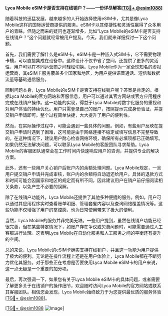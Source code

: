 **Lyca Mobile eSIM卡是否支持在线销户？——一份详尽解答[[TG💪+ @esim1088](https://t.me/s/esim1088)]**

随着科技的迅猛发展，越来越多的人开始选择使用eSIM卡，尤其是像Lyca Mobile这样的国际运营商提供的服务。eSIM卡以其便捷性和灵活性赢得了众多用户的青睐，但随之而来的疑问也逐渐增多，比如“Lyca Mobile的eSIM卡是否支持在线销户？”这个问题就经常被用户提及。今天，我们就来详细探讨一下这个问题。

首先，我们需要了解什么是eSIM卡。eSIM卡是一种嵌入式SIM卡，它不需要物理卡槽，可以直接集成在设备中。这种设计不仅节省了空间，还提供了更多的灵活性，用户可以在不同运营商之间轻松切换。Lyca Mobile作为一家全球知名的虚拟运营商，其eSIM卡服务覆盖多个国家和地区，为用户提供语音通话、短信和数据流量等基础通信服务。

回到问题本身，Lyca Mobile的eSIM卡是否支持在线销户呢？答案是肯定的。根据Lyca Mobile的官方网站和客服信息，用户可以通过其官方网站或官方应用程序完成在线销户操作。这一功能的实现，得益于Lyca Mobile对数字化服务的重视和对用户体验的持续优化。用户只需登录自己的账户，按照提示完成身份验证，并提交销户申请即可。整个过程简单快捷，大大提升了用户的便利性。

然而，在实际操作过程中，可能会遇到一些具体的问题。例如，有些用户反映在提交销户申请时遇到了困难，这可能是由于网络连接不稳定或填写信息不完整导致的。在这种情况下，建议用户耐心检查网络环境，确保所有必填项都已正确填写。如果仍然无法解决问题，可以联系Lyca Mobile的客服团队寻求帮助。Lyca Mobile的客服团队通常会在工作时间内快速响应用户的咨询，并提供专业的解决方案。

此外，还有一些用户关心销户后账户内的余额处理问题。Lyca Mobile规定，一旦用户提交销户申请并完成审核，账户内的余额将自动退还给用户。具体的退款方式和时间可能会因国家和地区的规定而有所不同，因此建议用户在销户前仔细阅读相关条款，以免产生不必要的误解。

除了在线销户功能外，Lyca Mobile还提供了其他多种便捷的服务。例如，用户可以通过其应用程序实时查看账单明细、管理套餐内容以及查询网络覆盖情况等。这些功能不仅增强了用户的掌控感，也为日常使用带来了极大的便利。

当然，Lyca Mobile的服务并非完美无缺。一些用户提到，虽然在线销户功能已经很完善，但在某些特定情况下，如账户存在争议或欠费问题时，可能需要通过人工客服进行处理。这表明Lyca Mobile在自动化服务和人工服务之间的平衡还有提升的空间。

总的来说，Lyca Mobile的eSIM卡确实支持在线销户，并且这一功能为用户提供了极大的便利。无论是在操作流程上还是在用户体验上，Lyca Mobile都在不断努力优化其服务。对于那些正在考虑是否要使用Lyca Mobile eSIM卡的用户来说，这一点无疑是一个重要的加分项。

最后，再次强调一下，如果您有关于Lyca Mobile eSIM卡的具体问题，或者需要了解更多关于在线销户的操作细节，欢迎随时访问Lyca Mobile的官方网站或联系其客服团队。相信您会发现，Lyca Mobile始终致力于为您提供最优质的服务体验[[TG💪+ @esim1088](https://t.me/s/esim1088)]。

[[TG💪+ @esim1088](https://t.me/s/esim1088) ![Image](https://i.postimg.cc/4NQfJmqS/Snipaste-2025-05-13-00-14-12.png)]